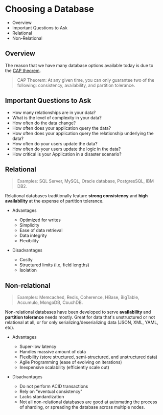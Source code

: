# Choosing a Database

* Overview
* Important Questions to Ask
* Relational
* Non-Relational

## Overview

The reason that we have many database options available today is due to the [CAP theorem](../databases/CAP).

> CAP Theorem: At any given time, you can only guarantee two of the following: consistency, availability, and partition tolerance. 

## Important Questions to Ask

* How many relationships are in your data?
* What is the level of complexity in your data?
* How often do the data change?
* How often does your application query the data?
* How often does your application query the relationship underlying the data?
* How often do your users update the data?
* How often do your users update the logic in the data?
* How critical is your Application in a disaster scenario?

## Relational

> Examples: SQL Server, MySQL, Oracle database, PostgresSQL, IBM DB2.

Relational databases traditionally feature **strong consistency** and **high availability** at the expense of partition tolerance.

* Advantages
  * Optimized for writes
  * Simplicity
  * Ease of data retrieval
  * Data integrity
  * Flexibility

* Disadvantages
  * Costly
  * Structured limits (i.e, field lengths)
  * Isolation

## Non-relational

> Examples: Memcached, Redis, Coherence, HBase, BigTable, Accumulo, MongoDB, CouchDB.

Non-relational databases have been developed to serve **availability** and **partition tolerance** needs mostly. Great for data that's unstructured or not relational at all, or for only serializing/deserializing data (JSON, XML, YAML, etc).

* Advantages
  * Super-low latency
  * Handles massive amount of data
  * Flexibility (store structured, semi-structured, and unstructured data)
  * Agile Programming (ease of evolving on iterations)
  * Inexpensive scalability (efficiently scale out)

* Disadvantages
  * Do not perform ACID transactions
  * Rely on "eventual consistency"
  * Lacks standardization
  * Not all non-relational databases are good at automating the process of sharding, or spreading the database across multiple nodes.
